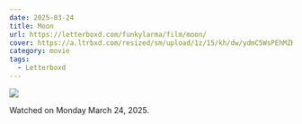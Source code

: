 ```yaml
---
date: 2025-03-24
title: Moon
url: https://letterboxd.com/funkylarma/film/moon/
cover: https://a.ltrbxd.com/resized/sm/upload/1z/15/kh/dw/ydmC5WsPEhMZKV7VwQ8jT8hQLlc-0-600-0-900-crop.jpg?v=4343a06e20
category: movie
tags:
  - Letterboxd
---
```


![](https://a.ltrbxd.com/resized/sm/upload/1z/15/kh/dw/ydmC5WsPEhMZKV7VwQ8jT8hQLlc-0-600-0-900-crop.jpg?v=4343a06e20)

Watched on Monday March 24, 2025.
